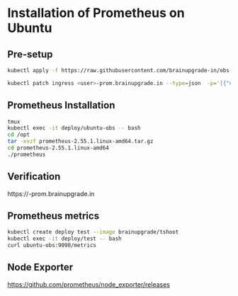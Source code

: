# Installation of Prometheus on Ubuntu

## Pre-setup

```bash
kubectl apply -f https://raw.githubusercontent.com/brainupgrade-in/obs-graf/refs/heads/main/prometheus/apps/ubuntu/ubuntu-obs.yaml

kubectl patch ingress <user>-prom.brainupgrade.in --type=json  -p='[{"op":"replace","path":"/spec/rules/0/http/paths/0/backend/service/name","value":"ubuntu-obs"}]'
```

## Prometheus Installation

```bash
tmux
kubectl exec -it deploy/ubuntu-obs -- bash
cd /opt
tar -xvzf prometheus-2.55.1.linux-amd64.tar.gz 
cd prometheus-2.55.1.linux-amd64
./prometheus
```

## Verification
https://<user>-prom.brainupgrade.in

## Prometheus metrics
```bash
kubectl create deploy test --image brainupgrade/tshoot
kubectl exec -it deploy/test -- bash
curl ubuntu-obs:9090/metrics
```

## Node Exporter
https://github.com/prometheus/node_exporter/releases